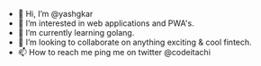 - 👋 Hi, I’m @yashgkar
- 👀 I’m interested in web applications and PWA's. 
- 🌱 I’m currently learning golang.
- 💞️ I’m looking to collaborate on anything exciting & cool fintech.
- 📫 How to reach me ping me on twitter @codeitachi

<!---
yashgkar/yashgkar is a ✨ special ✨ repository because its `README.md` (this file) appears on your GitHub profile.
You can click the Preview link to take a look at your changes.
--->
